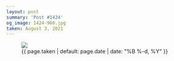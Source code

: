 ```yaml
---
layout: post
summary: 'Post #1424'
og_image: 1424-960.jpg
taken: August 3, 2021
---
```


<figure class="post">
<img sizes="(min-width: 700px) 50vw, calc(100vw - 2rem)" src="{{ site.assets_url }}/1424-480.jpg" srcset="{{ site.assets_url }}/1424-240.jpg 240w, {{ site.assets_url }}/1424-480.jpg 480w, {{ site.assets_url }}/1424-720.jpg 720w, {{ site.assets_url }}/1424-960.jpg 960w"/>
<figcaption>
<time>{{ page.taken | default: page.date | date: "%B %-d, %Y" }}</time>
</figcaption>
</figure>
